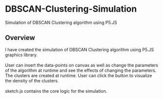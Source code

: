 # DBSCAN-Clustering-Simulation
Simulation of DBSCAN Clustering algorithm using P5.JS

## Overview
I have created the simulation of DBSCAN Clustering algorithm using P5.JS graphics library. 
<br>
<br>
User can insert the data-points on canvas as well as change the parameters of the algorithm at runtime and see the effects of changing the parameters. The clusters are created at runtime. User can click the button to visualize the density of the clusters.
<br>
<br>
sketch.js contains the core logic for the simulation.
